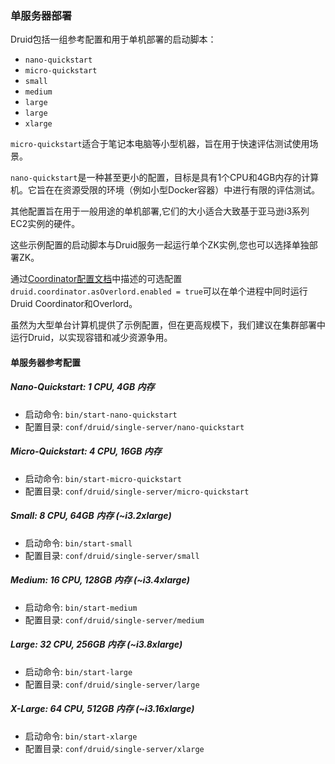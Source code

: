 <!-- toc -->

### 单服务器部署

Druid包括一组参考配置和用于单机部署的启动脚本：

* `nano-quickstart`
* `micro-quickstart`
* `small`
* `medium`
* `large`
* `large`
* `xlarge`

`micro-quickstart`适合于笔记本电脑等小型机器，旨在用于快速评估测试使用场景。

`nano-quickstart`是一种甚至更小的配置，目标是具有1个CPU和4GB内存的计算机。它旨在在资源受限的环境（例如小型Docker容器）中进行有限的评估测试。

其他配置旨在用于一般用途的单机部署,它们的大小适合大致基于亚马逊i3系列EC2实例的硬件。

这些示例配置的启动脚本与Druid服务一起运行单个ZK实例,您也可以选择单独部署ZK。

通过[Coordinator配置文档]()中描述的可选配置`druid.coordinator.asOverlord.enabled = true`可以在单个进程中同时运行Druid Coordinator和Overlord。

虽然为大型单台计算机提供了示例配置，但在更高规模下，我们建议在集群部署中运行Druid，以实现容错和减少资源争用。

#### 单服务器参考配置
##### Nano-Quickstart: 1 CPU, 4GB 内存

* 启动命令: `bin/start-nano-quickstart`
* 配置目录: `conf/druid/single-server/nano-quickstart`

##### Micro-Quickstart: 4 CPU, 16GB 内存

* 启动命令: `bin/start-micro-quickstart`
* 配置目录: `conf/druid/single-server/micro-quickstart`

##### Small: 8 CPU, 64GB 内存 (~i3.2xlarge)

* 启动命令: `bin/start-small`
* 配置目录: `conf/druid/single-server/small`

##### Medium: 16 CPU, 128GB 内存 (~i3.4xlarge)

* 启动命令: `bin/start-medium`
* 配置目录: `conf/druid/single-server/medium`

##### Large: 32 CPU, 256GB 内存 (~i3.8xlarge)

* 启动命令: `bin/start-large`
* 配置目录: `conf/druid/single-server/large`

##### X-Large: 64 CPU, 512GB 内存 (~i3.16xlarge)

* 启动命令: `bin/start-xlarge`
* 配置目录: `conf/druid/single-server/xlarge`
